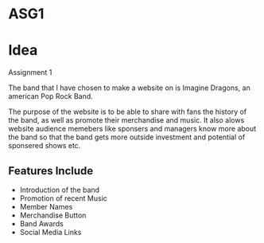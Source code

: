 # ASG1
<h1>Idea</h1>
<p>Assignment 1</p>
<p>The band that I have chosen to make a website on is Imagine Dragons, an american Pop Rock Band.</p>
<p>    
    The purpose of the website is to be able to share with fans the history of the band, as well as promote their merchandise and music. It also alows website audience 
    memebers like sponsers and managers know more about the band so that the band gets more outside investment and potential of sponsered shows etc.
</p>
<h2>Features Include</h2>
<ul>
    <li> Introduction of the band
    <li> Promotion of recent Music
    <li> Member Names
    <li> Merchandise Button
    <li> Band Awards
    <li> Social Media Links
</ul>
